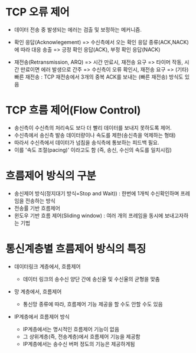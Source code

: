 # TCP 오류 제어
- 데이터 전송 중 발생되는 에러는 검출 및 보정하는 메커니즘.
- 확인 응답(Acknowlegement)
  => 수신측에서 오는 확인 응답 종류(ACK,NACK)에 따라 대응 송출
  => 긍정 확인 응답(ACK), 부정 확인 응답(NACK)

- 재전송(Retransmission, ARQ)
  => 시간 만료시, 재전송 요구
  => 타이머 작동, 시간 만료이면 에러 발생으로 간주
  => 수신측이 오류 확인시, 재전송 요구
  => (기타) 빠른 재전송 : TCP 재전송에서 3개의 중복 ACK를 보내는 (빠른 재전송) 방식도 있음

# TCP 흐름 제어(Flow Control)
  - 송신측이 수신측의 처리속도 보다 더 빨리 데이터를 보내지 못하도록 제어.
  - 수신측에서 송신측 발송 데이터량이나 속도를 제한(송신측을 억제하는 형태)
  - 따라서 수신측에서 데이터가 넘침을 송식측에 통보하는 피드백 필요.
  - 이를 '속도 조절(pacing)' 이라고도 함 (즉, 송신, 수신의 속도를 일치시킴)
 
# 흐름제어 방식의 구분
* 송신제어 방식(정지대기 방식=Stop and Wait)) : 한번에 1개씩 수신확인하며 프레임을 전송하는 방식
* 전송률 기반 흐름제어
* 윈도우 기반 흐름 제어(Sliding window) : 여러 개의 프레임을 동시에 보내고자하는 기법

# 통신계층별 흐름제어 방식의 특징
* 데이터링크 계층에서, 흐름제어
  - 데이터 링크의 송수신 양단 간에 송신율 및 수신율의 균형을 맞춤

* 망 계층에서, 흐름제어
  - 통신망 종류에 따라, 흐름제어 기능 제공을 할 수도 안할 수도 있음

* IP계층에서 흐름제어 방식
  - IP계층에서는 명시적인 흐름제어 기능이 없음
  - 그 상위계층(즉, 전송계층)에서 흐름제어 기능을 제공함
  - IP계층에서는 송수신 버퍼 정도의 기능은 제공하게됨


